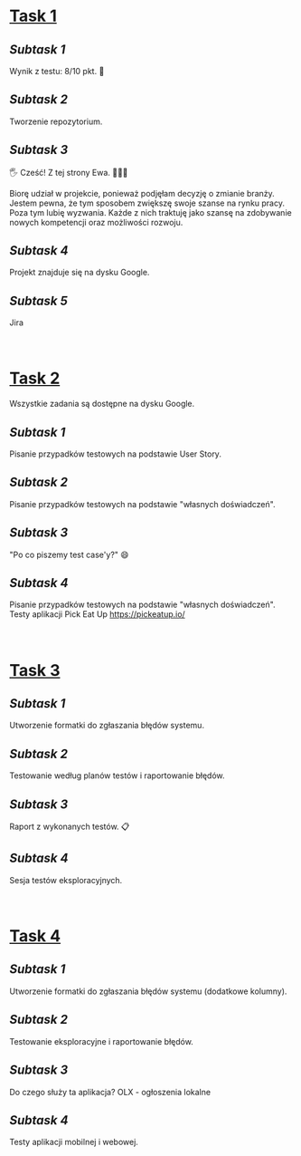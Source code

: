 # <br>**[Task 1](https://tiny.pl/cf869)** 

## *Subtask 1*
Wynik z testu: 8/10 pkt. 💪
## *Subtask 2*
Tworzenie repozytorium. 
## *Subtask 3*
🖐 Cześć! Z tej strony Ewa. 🕵🏼‍♀️ 

Biorę udział w projekcie, ponieważ podjęłam decyzję o zmianie branży. Jestem pewna, że tym sposobem zwiększę swoje szanse na rynku pracy. Poza tym lubię wyzwania. Każde z nich traktuję jako szansę na zdobywanie nowych kompetencji oraz możliwości rozwoju. 
## *Subtask 4*
Projekt znajduje się na dysku Google. 
## *Subtask 5*
Jira


# <br> **[Task 2](https://tiny.pl/cf8bg)** 
Wszystkie zadania są dostępne na dysku Google. 
## *Subtask 1*
Pisanie przypadków testowych na podstawie User Story.
## *Subtask 2*
Pisanie przypadków testowych na podstawie "własnych doświadczeń".
## *Subtask 3*
"Po co piszemy test case'y?" 😄
## *Subtask 4*
Pisanie przypadków testowych na podstawie "własnych doświadczeń". Testy aplikacji Pick Eat Up https://pickeatup.io/


# <br> **[Task 3](https://tiny.pl/c5pzb)** 
## *Subtask 1*
Utworzenie formatki do zgłaszania błędów systemu.
## *Subtask 2*
Testowanie według planów testów i raportowanie błędów.
## *Subtask 3*
Raport z wykonanych testów. 📋
## *Subtask 4*
Sesja testów eksploracyjnych.


# <br> **[Task 4](https://tiny.pl/c1dh9)**
## *Subtask 1*
Utworzenie formatki do zgłaszania błędów systemu (dodatkowe kolumny).
## *Subtask 2*
Testowanie eksploracyjne i raportowanie błędów. 
## *Subtask 3*
Do czego służy ta aplikacja? OLX - ogłoszenia lokalne
## *Subtask 4*
Testy aplikacji mobilnej i webowej.
